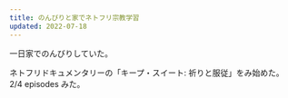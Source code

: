 ```yaml
---
title: のんびりと家でネトフリ宗教学習
updated: 2022-07-18
---
```


一日家でのんびりしていた。

ネトフリドキュメンタリーの「キープ・スイート: 祈りと服従」をみ始めた。
2/4 episodes みた。
